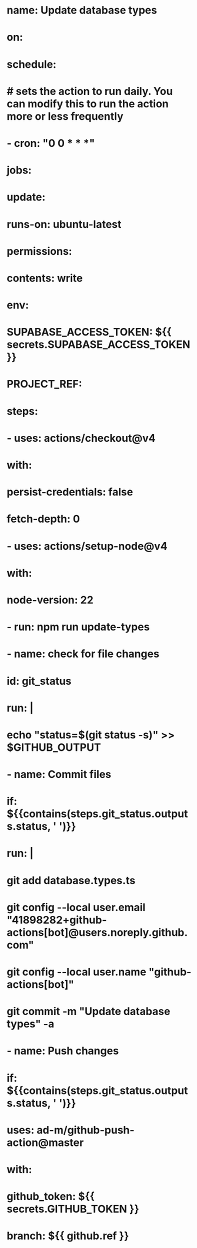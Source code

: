 # name: Update database types

# on:

# schedule:

# # sets the action to run daily. You can modify this to run the action more or less frequently

# - cron: "0 0 \* \* \*"

# jobs:

# update:

# runs-on: ubuntu-latest

# permissions:

# contents: write

# env:

# SUPABASE_ACCESS_TOKEN: ${{ secrets.SUPABASE_ACCESS_TOKEN }}

# PROJECT_REF: <your-project-id>

# steps:

# - uses: actions/checkout@v4

# with:

# persist-credentials: false

# fetch-depth: 0

# - uses: actions/setup-node@v4

# with:

# node-version: 22

# - run: npm run update-types

# - name: check for file changes

# id: git_status

# run: |

# echo "status=$(git status -s)" >> $GITHUB_OUTPUT

# - name: Commit files

# if: ${{contains(steps.git_status.outputs.status, ' ')}}

# run: |

# git add database.types.ts

# git config --local user.email "41898282+github-actions[bot]@users.noreply.github.com"

# git config --local user.name "github-actions[bot]"

# git commit -m "Update database types" -a

# - name: Push changes

# if: ${{contains(steps.git_status.outputs.status, ' ')}}

# uses: ad-m/github-push-action@master

# with:

# github_token: ${{ secrets.GITHUB_TOKEN }}

# branch: ${{ github.ref }}
